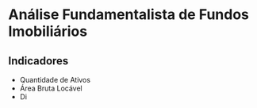 # Análise Fundamentalista de Fundos Imobiliários

## Indicadores

- Quantidade de Ativos
-  Área Bruta Locável
- Di
<!--stackedit_data:
eyJoaXN0b3J5IjpbLTQ3OTMwNjYyXX0=
-->